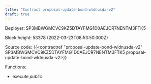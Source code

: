 ```yaml
---
title: "Contract proposal-update-bond-wldnusda-v2"
draft: true
---
```

Deployer: SP3MBWGMCVC9KZ5DTAYFMG1D0AEJCR7NENTM3FTK5


 



Block height: 53378 (2022-03-23T08:53:50.000Z)

Source code: {{<contractref "proposal-update-bond-wldnusda-v2" SP3MBWGMCVC9KZ5DTAYFMG1D0AEJCR7NENTM3FTK5 proposal-update-bond-wldnusda-v2>}}

Functions:

* execute _public_
